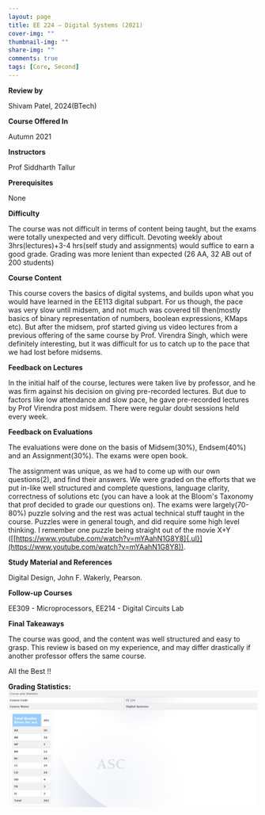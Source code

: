 ```yaml
---
layout: page
title: EE 224 – Digital Systems (2021)
cover-img: ""
thumbnail-img: ""
share-img: ""
comments: true
tags: [Core, Second]
---
```


**Review by**

Shivam Patel, 2024(BTech)

**Course Offered In**

Autumn 2021

**Instructors**

Prof Siddharth Tallur

**Prerequisites**

None

**Difficulty**

The course was not difficult in terms of content being taught, but the exams were totally unexpected and very difficult. Devoting weekly about 3hrs(lectures)+3-4 hrs(self study and assignments) would suffice to earn a good grade. Grading was more lenient than expected (26 AA, 32 AB out of 200 students)


**Course Content**

This course covers the basics of digital systems, and builds upon what you would have learned in the EE113 digital subpart. For us though, the pace was very slow until midsem, and not much was covered till then(mostly basics of binary representation of numbers, boolean expressions, KMaps etc). But after the midsem, prof started giving us video lectures from a previous offering of the same course by Prof. Virendra Singh, which were definitely interesting, but it was difficult for us to catch up to the pace that we had lost before midsems.
 
**Feedback on Lectures**

In the initial half of the course, lectures were taken live by professor, and he was firm against his decision on giving pre-recorded lectures. But due to factors like low attendance and slow pace, he gave pre-recorded lectures by Prof Virendra post midsem. There were regular doubt sessions held every week.

**Feedback on Evaluations**

The evaluations were done on the basis of Midsem(30%), Endsem(40%) and an Assignment(30%). The exams were open book. <br>

The assignment was unique, as we had to come up with our own questions(2), and find their answers. We were graded on the efforts that we put in-like well structured and complete questions, language clarity, correctness of solutions etc (you can have a look at the Bloom's Taxonomy that prof decided to grade our questions on). The exams were largely(70-80%) puzzle solving and the rest was actual technical stuff taught in the course. Puzzles were in general tough, and did require some high level thinking. I remember one puzzle being straight out of the movie X+Y ([[https://www.youtube.com/watch?v=mYAahN1G8Y8]{.ul}](https://www.youtube.com/watch?v=mYAahN1G8Y8)).

**Study Material and References**

Digital Design, John F. Wakerly, Pearson.

**Follow-up Courses**

EE309 - Microprocessors, EE214 - Digital Circuits Lab

**Final Takeaways**

The course was good, and the content was well structured and easy to grasp. This review is based on my experience, and may differ drastically if another professor offers the same course.

All the Best !!

**Grading Statistics:**
![Grades](EE224_Grades.png)
